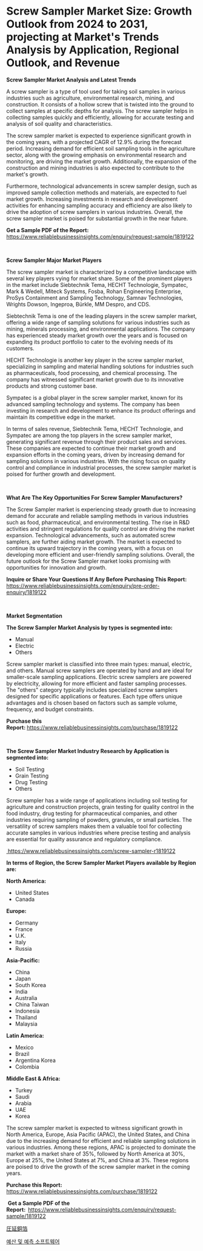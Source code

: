 <p><h1>Screw Sampler Market Size: Growth Outlook from 2024 to 2031, projecting at Market's Trends Analysis by Application, Regional Outlook, and Revenue</h1></p><p><strong>Screw Sampler Market Analysis and Latest Trends</strong></p>
<p><p>A screw sampler is a type of tool used for taking soil samples in various industries such as agriculture, environmental research, mining, and construction. It consists of a hollow screw that is twisted into the ground to collect samples at specific depths for analysis. The screw sampler helps in collecting samples quickly and efficiently, allowing for accurate testing and analysis of soil quality and characteristics.</p><p>The screw sampler market is expected to experience significant growth in the coming years, with a projected CAGR of 12.9% during the forecast period. Increasing demand for efficient soil sampling tools in the agriculture sector, along with the growing emphasis on environmental research and monitoring, are driving the market growth. Additionally, the expansion of the construction and mining industries is also expected to contribute to the market's growth.</p><p>Furthermore, technological advancements in screw sampler design, such as improved sample collection methods and materials, are expected to fuel market growth. Increasing investments in research and development activities for enhancing sampling accuracy and efficiency are also likely to drive the adoption of screw samplers in various industries. Overall, the screw sampler market is poised for substantial growth in the near future.</p></p>
<p><strong>Get a Sample PDF of the Report:&nbsp;</strong> <a href="https://www.reliablebusinessinsights.com/enquiry/request-sample/1819122">https://www.reliablebusinessinsights.com/enquiry/request-sample/1819122</a></p>
<p>&nbsp;</p>
<p><strong>Screw Sampler Major Market Players</strong></p>
<p><p>The screw sampler market is characterized by a competitive landscape with several key players vying for market share. Some of the prominent players in the market include Siebtechnik Tema, HECHT Technologie, Sympatec, Mark & Wedell, Miteck Systems, Fosba, Rohan Engineering Enterprise, ProSys Containment and Sampling Technology, Samnav Technologies, Wrights Dowson, Ingeproa, Bürkle, MM Despro, and CDS.</p><p>Siebtechnik Tema is one of the leading players in the screw sampler market, offering a wide range of sampling solutions for various industries such as mining, minerals processing, and environmental applications. The company has experienced steady market growth over the years and is focused on expanding its product portfolio to cater to the evolving needs of its customers.</p><p>HECHT Technologie is another key player in the screw sampler market, specializing in sampling and material handling solutions for industries such as pharmaceuticals, food processing, and chemical processing. The company has witnessed significant market growth due to its innovative products and strong customer base.</p><p>Sympatec is a global player in the screw sampler market, known for its advanced sampling technology and systems. The company has been investing in research and development to enhance its product offerings and maintain its competitive edge in the market.</p><p>In terms of sales revenue, Siebtechnik Tema, HECHT Technologie, and Sympatec are among the top players in the screw sampler market, generating significant revenue through their product sales and services. These companies are expected to continue their market growth and expansion efforts in the coming years, driven by increasing demand for sampling solutions in various industries. With the rising focus on quality control and compliance in industrial processes, the screw sampler market is poised for further growth and development.</p></p>
<p>&nbsp;</p>
<p><strong>What Are The Key Opportunities For Screw Sampler Manufacturers?</strong></p>
<p><p>The Screw Sampler market is experiencing steady growth due to increasing demand for accurate and reliable sampling methods in various industries such as food, pharmaceutical, and environmental testing. The rise in R&D activities and stringent regulations for quality control are driving the market expansion. Technological advancements, such as automated screw samplers, are further aiding market growth. The market is expected to continue its upward trajectory in the coming years, with a focus on developing more efficient and user-friendly sampling solutions. Overall, the future outlook for the Screw Sampler market looks promising with opportunities for innovation and growth.</p></p>
<p><strong>Inquire or Share Your Questions If Any Before Purchasing This Report:</strong> <a href="https://www.reliablebusinessinsights.com/enquiry/pre-order-enquiry/1819122">https://www.reliablebusinessinsights.com/enquiry/pre-order-enquiry/1819122</a></p>
<p>&nbsp;</p>
<p><strong>Market Segmentation</strong></p>
<p><strong>The Screw Sampler Market Analysis by types is segmented into:</strong></p>
<p><ul><li>Manual</li><li>Electric</li><li>Others</li></ul></p>
<p><p>Screw sampler market is classified into three main types: manual, electric, and others. Manual screw samplers are operated by hand and are ideal for smaller-scale sampling applications. Electric screw samplers are powered by electricity, allowing for more efficient and faster sampling processes. The "others" category typically includes specialized screw samplers designed for specific applications or features. Each type offers unique advantages and is chosen based on factors such as sample volume, frequency, and budget constraints.</p></p>
<p><strong>Purchase this Report:&nbsp;</strong><a href="https://www.reliablebusinessinsights.com/purchase/1819122">https://www.reliablebusinessinsights.com/purchase/1819122</a></p>
<p>&nbsp;</p>
<p><strong>The Screw Sampler Market Industry Research by Application is segmented into:</strong></p>
<p><ul><li>Soil Testing</li><li>Grain Testing</li><li>Drug Testing</li><li>Others</li></ul></p>
<p><p>Screw sampler has a wide range of applications including soil testing for agriculture and construction projects, grain testing for quality control in the food industry, drug testing for pharmaceutical companies, and other industries requiring sampling of powders, granules, or small particles. The versatility of screw samplers makes them a valuable tool for collecting accurate samples in various industries where precise testing and analysis are essential for quality assurance and regulatory compliance.</p></p>
<p><a href="https://www.reliablebusinessinsights.com/screw-sampler-r1819122">&nbsp;https://www.reliablebusinessinsights.com/screw-sampler-r1819122</a></p>
<p><strong>In terms of Region, the Screw Sampler Market Players available by Region are:</strong></p>
<p>
    <p> <strong> North America: </strong>
        <ul>
            <li>United States</li>
            <li>Canada</li>
        </ul>
        </p> 
    <p> <strong> Europe: </strong>
        <ul>
            <li>Germany</li>
            <li>France</li>
            <li>U.K.</li>
            <li>Italy</li>
            <li>Russia</li>
        </ul>
        </p> 
    <p> <strong> Asia-Pacific: </strong>
        <ul>
            <li>China</li>
            <li>Japan</li>
            <li>South Korea</li>
            <li>India</li>
            <li>Australia</li>
            <li>China Taiwan</li>
            <li>Indonesia</li>
            <li>Thailand</li>
            <li>Malaysia</li>
        </ul>
        </p> 
    <p> <strong> Latin America: </strong>
        <ul>
            <li>Mexico</li>
            <li>Brazil</li>
            <li>Argentina Korea</li>
            <li>Colombia</li>
        </ul>
        </p> 
    <p> <strong> Middle East & Africa: </strong>
        <ul>
            <li>Turkey</li>
            <li>Saudi</li>
            <li>Arabia</li>
            <li>UAE</li>
            <li>Korea</li>
        </ul>
    </p>
    </p>
<p><p>The screw sampler market is expected to witness significant growth in North America, Europe, Asia Pacific (APAC), the United States, and China due to the increasing demand for efficient and reliable sampling solutions in various industries. Among these regions, APAC is projected to dominate the market with a market share of 35%, followed by North America at 30%, Europe at 25%, the United States at 7%, and China at 3%. These regions are poised to drive the growth of the screw sampler market in the coming years.</p></p>
<p><strong>Purchase this Report: </strong><a href="https://www.reliablebusinessinsights.com/purchase/1819122">https://www.reliablebusinessinsights.com/purchase/1819122</a></p>
<p>&nbsp;<strong>Get a Sample PDF of the Report:&nbsp;&nbsp;</strong><a href="https://www.reliablebusinessinsights.com/enquiry/request-sample/1819122">https://www.reliablebusinessinsights.com/enquiry/request-sample/1819122</a></p>
<p><strong></strong></p>
<p><p><a href="https://github.com/oafhukehf4709715/Market-Research-Report-List-3/blob/main/555800934827.md">圧延銅箔</a></p><p><a href="https://github.com/wallacBahrtyinger567686/Market-Research-Report-List-3/blob/main/607777245077.md">예산 및 예측 소프트웨어</a></p></p>